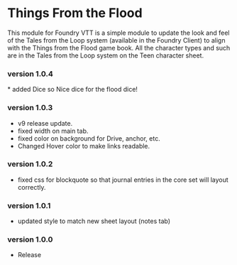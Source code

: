 <h1>Things From the Flood</h1>

<p>This module for Foundry VTT is a simple module to update the look and feel of the Tales from the Loop system (available in the Foundry Client) to align with the Things from the Flood game book. All the character types and such are in the Tales from the Loop system on the Teen character sheet.  </p>


<h3> version 1.0.4 </h3>
* added Dice so Nice dice for the flood dice!

<h3> version 1.0.3 </h3>

* v9 release update.  
* fixed width on main tab. 
* fixed color on background for Drive, anchor, etc.
* Changed Hover color to make links readable.

<h3> version 1.0.2 </h3>

* fixed css for blockquote so that journal entries in the core set will layout correctly.

<h3> version 1.0.1 </h3>

* updated style to match new sheet layout (notes tab)

<h3> version 1.0.0 </h3>

* Release
